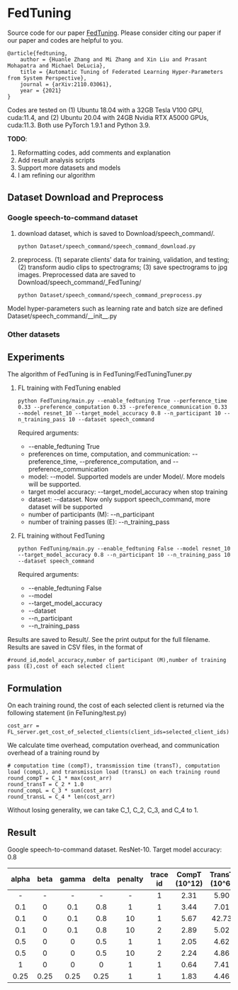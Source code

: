 # FedTuning
Source code for our paper [FedTuning](https://arxiv.org/abs/2110.03061). Please consider citing our paper if our paper and codes are helpful to you.

```
@article{fedtuning,
    author = {Huanle Zhang and Mi Zhang and Xin Liu and Prasant Mohapatra and Michael DeLucia},
    title = {Automatic Tuning of Federated Learning Hyper-Parameters from System Perspective},
    journal = {arXiv:2110.03061},
    year = {2021}
}
```


Codes are tested on (1) Ubuntu 18.04 with a 32GB Tesla V100 GPU, cuda:11.4, and (2) Ubuntu 20.04 with 24GB Nvidia RTX A5000 GPUs, cuda:11.3.
Both use PyTorch 1.9.1 and Python 3.9.

**TODO**:
1. Reformatting codes, add comments and explanation
2. Add result analysis scripts
3. Support more datasets and models
4. I am refining our algorithm

## Dataset Download and Preprocess

### Google speech-to-command dataset

1. download dataset, which is saved to Download/speech_command/.  
    ```python:
    python Dataset/speech_command/speech_command_download.py
    ```

2. preprocess. 
    (1) separate clients' data for training, validation, and testing; 
    (2) transform audio clips to spectrograms; 
    (3) save spectrograms to jpg images. 
    Preprocessed data are saved to Download/speech_command/_FedTuning/
      ```python:
      python Dataset/speech_command/speech_command_preprocess.py
      ```

Model hyper-parameters such as learning rate and batch size are defined Dataset/speech_command/\_\_init\_\_.py

### Other datasets


## Experiments

The algorithm of FedTuning is in FedTuning/FedTuningTuner.py

1. FL training with FedTuning enabled
    ```python:
    python FedTuning/main.py --enable_fedtuning True --perference_time 0.33 --preference_computation 0.33 --preference_communication 0.33 --model resnet_10 --target_model_accuracy 0.8 --n_participant 10 --n_training_pass 10 --dataset speech_command
    ```
   Required arguments: 
   * --enable_fedtuning True
   * preferences on time, computation, and communication: --preference_time, --preference_computation, and --preference_communication
   * model: --model. Supported models are under Model/. More models will be supported.
   * target model accuracy: --target_model_accuracy when stop training
   * dataset: --dataset. Now only support speech_command, more dataset will be supported
   * number of participants (M): --n_participant
   * number of training passes (E): --n_training_pass
   
2. FL training without FedTuning
    ```python:
    python FedTuning/main.py --enable_fedtuning False --model resnet_10 --target_model_accuracy 0.8 --n_participant 10 --n_training_pass 10 --dataset speech_command
    ```
   Required arguments:
   * --enable_fedtuning False
   * --model
   * --target_model_accuracy
   * --dataset 
   * --n_participant
   * --n_training_pass

Results are saved to Result/. See the print output for the full filename. Results are saved in CSV files, in the format of
```plain
#round_id,model_accuracy,number of participant (M),number of training pass (E),cost of each selected client
```

## Formulation

On each training round, the cost of each selected client is returned via the following statement (in FeTuning/test.py)
```python:
cost_arr = FL_server.get_cost_of_selected_clients(client_ids=selected_client_ids)
```
We calculate time overhead, computation overhead, and communication overhead of a training round by
```python:
# computation time (compT), transmission time (transT), computation load (compL), and transmission load (transL) on each training round
round_compT = C_1 * max(cost_arr)
round_transT = C_2 * 1.0
round_compL = C_3 * sum(cost_arr)
round_transL = C_4 * len(cost_arr)
```

Without losing generality, we can take C_1, C_2, C_3, and C_4 to 1. 

## Result


Google speech-to-command dataset. ResNet-10. Target model accuracy: 0.8

| alpha | beta | gamma | delta | penalty | trace id | CompT (10^12) | TransT (10^6) | CompL (10^12) | TransL (10^6) | Final M | Final E | Overall |
| :---: | :---: | :---: | :---: | :---: | :---: | :---: | :---: | :---: | :---: | :---: | :---: | :---: |
|  -  |   -   |   -   |   -   |   -       | 1       |  2.31           | 5.90         | 14.41       |  117.98        |    20    |   20  |   -  |
| 0.1 |   0    | 0.1   | 0.8   |  1   |      1      |      3.44     |   7.01      |    12.53      |    69.75       |    9     |   29   |  +29.12%  |
| 0.1 |  0     | 0.1   | 0.8   |  10    |   1       |   5.67     |   42.73         |    11.07      |  105.86        |  1      |   16   | -3.96%   |
| 0.1 |  0     | 0.1   | 0.8   |  10    |   2       |   2.89       |   5.02        |    16.23     |  91.99       |  13     |   35   | +13.86%   |
|  0.5 | 0    |  0   | 0.5    | 1      |     1     |  2.05      |    4.62          |   12.79       |    89.20      |  21     |  27   | +17.91%   |
|  0.5 |  0    | 0    |  0.5  |   10    |  2        |   2.24         |     4.86    |   15.01       |    104.35     |    24    |   20  | +7.26%     |
|  1 |   0    |    0   |   0   |  1     |      1    |   0.64          |   7.41     |    5.60       |     272.47    |   42    |   1     |  +72.21%  |
| 0.25 | 0.25 | 0.25 | 0.25 |   1       |    1       |  1.83       |     4.46      |    14.09    |    122.36    |     33     |    13   | +4.91%    |








